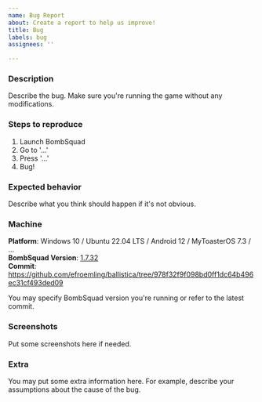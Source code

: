 ```yaml
---
name: Bug Report
about: Create a report to help us improve!
title: Bug
labels: bug
assignees: ''

---
```


### Description
Describe the bug.
Make sure you're running the game without any modifications.

### Steps to reproduce
1. Launch BombSquad
2. Go to '...'
3. Press '...'
4. Bug!

### Expected behavior
Describe what you think should happen if it's not obvious.

### Machine
**Platform**: Windows 10 / Ubuntu 22.04 LTS / Android 12 / MyToasterOS 7.3 / ... \
**BombSquad Version**: [1.7.32](https://github.com/efroemling/ballistica/tree/v1.7.32) \
**Commit**: https://github.com/efroemling/ballistica/tree/978f32f9f098bd0ff1dc64b496ec31cf493ded09

You may specify BombSquad version you're running or refer to the latest commit.

### Screenshots
Put some screenshots here if needed.

### Extra
You may put some extra information here. For example, describe your assumptions about the cause of the bug.
